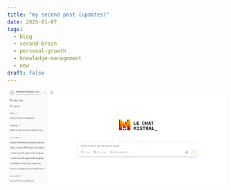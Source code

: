 ```yaml
---
title: "my second post (updates)"
date: 2025-01-07
tags:
  - blog
  - second-brain
  - personal-growth
  - knowledge-management
  - new
draft: false
---
```



![Pasted image 20250108111916.png](/images/Pasted%20image%2020250108111916.png)

